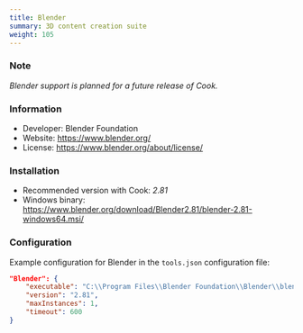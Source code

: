 ```yaml
---
title: Blender
summary: 3D content creation suite
weight: 105
---
```


### Note

_Blender support is planned for a future release of Cook._

### Information

- Developer: Blender Foundation
- Website: https://www.blender.org/
- License: https://www.blender.org/about/license/

### Installation

- Recommended version with Cook: *2.81*
- Windows binary: https://www.blender.org/download/Blender2.81/blender-2.81-windows64.msi/

### Configuration

Example configuration for Blender in the `tools.json` configuration file:

```json
"Blender": {
    "executable": "C:\\Program Files\\Blender Foundation\\Blender\\blender.exe",
    "version": "2.81",
    "maxInstances": 1,
    "timeout": 600
}
```